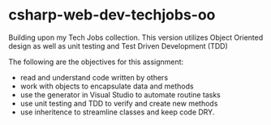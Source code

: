 # csharp-web-dev-techjobs-oo
Building upon my Tech Jobs collection.  This version utilizes Object Oriented design as well as unit testing and Test Driven Development (TDD)

The following are the objectives for this assignment:
  + read and understand code written by others
  + work with objects to encapsulate data and methods
  + use the generator in Visual Studio to automate routine tasks
  + use unit testing and TDD to verify and create new methods
  + use inheritence to streamline classes and keep code DRY.
